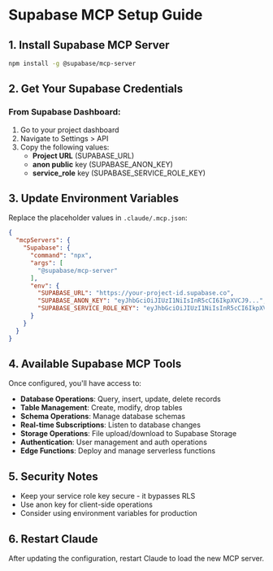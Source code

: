 # Supabase MCP Setup Guide

## 1. Install Supabase MCP Server
```bash
npm install -g @supabase/mcp-server
```

## 2. Get Your Supabase Credentials

### From Supabase Dashboard:
1. Go to your project dashboard
2. Navigate to Settings > API
3. Copy the following values:
   - **Project URL** (SUPABASE_URL)
   - **anon public** key (SUPABASE_ANON_KEY)
   - **service_role** key (SUPABASE_SERVICE_ROLE_KEY)

## 3. Update Environment Variables

Replace the placeholder values in `.claude/.mcp.json`:

```json
{
  "mcpServers": {
    "Supabase": {
      "command": "npx",
      "args": [
        "@supabase/mcp-server"
      ],
      "env": {
        "SUPABASE_URL": "https://your-project-id.supabase.co",
        "SUPABASE_ANON_KEY": "eyJhbGciOiJIUzI1NiIsInR5cCI6IkpXVCJ9...",
        "SUPABASE_SERVICE_ROLE_KEY": "eyJhbGciOiJIUzI1NiIsInR5cCI6IkpXVCJ9..."
      }
    }
  }
}
```

## 4. Available Supabase MCP Tools

Once configured, you'll have access to:

- **Database Operations**: Query, insert, update, delete records
- **Table Management**: Create, modify, drop tables
- **Schema Operations**: Manage database schemas
- **Real-time Subscriptions**: Listen to database changes
- **Storage Operations**: File upload/download to Supabase Storage
- **Authentication**: User management and auth operations
- **Edge Functions**: Deploy and manage serverless functions

## 5. Security Notes

- Keep your service role key secure - it bypasses RLS
- Use anon key for client-side operations
- Consider using environment variables for production

## 6. Restart Claude

After updating the configuration, restart Claude to load the new MCP server.
